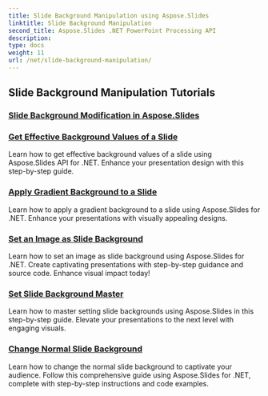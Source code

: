 ```yaml
---
title: Slide Background Manipulation using Aspose.Slides
linktitle: Slide Background Manipulation
second_title: Aspose.Slides .NET PowerPoint Processing API
description: 
type: docs
weight: 11
url: /net/slide-background-manipulation/
---
```


## Slide Background Manipulation Tutorials
### [Slide Background Modification in Aspose.Slides](./slide-background-modification/)
### [Get Effective Background Values of a Slide](./get-background-effective-values/)
Learn how to get effective background values of a slide using Aspose.Slides API for .NET. Enhance your presentation design with this step-by-step guide.
### [Apply Gradient Background to a Slide](./apply-gradient-background/)
Learn how to apply a gradient background to a slide using Aspose.Slides for .NET. Enhance your presentations with visually appealing designs.
### [Set an Image as Slide Background](./set-image-as-background/)
Learn how to set an image as slide background using Aspose.Slides for .NET. Create captivating presentations with step-by-step guidance and source code. Enhance visual impact today!
### [Set Slide Background Master](./set-slide-background-master/)
Learn how to master setting slide backgrounds using Aspose.Slides in this step-by-step guide. Elevate your presentations to the next level with engaging visuals.
### [Change Normal Slide Background](./change-slide-background-normal/)
Learn how to change the normal slide background to captivate your audience. Follow this comprehensive guide using Aspose.Slides for .NET, complete with step-by-step instructions and code examples.